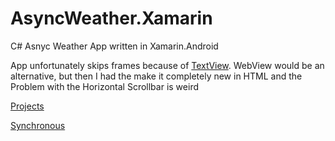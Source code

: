 # AsyncWeather.Xamarin

C# Asnyc Weather App written in Xamarin.Android

App unfortunately skips frames because of [TextView](https://stackoverflow.com/questions/31139138/how-to-avoid-lag-when-displaying-a-large-string). WebView would be an alternative, but then I had the make it completely new in HTML and the Problem with the Horizontal Scrollbar is weird

[Projects](https://github.com/users/kaaax0815/projects/1)

[Synchronous](https://github.com/kaaax0815/Weather.Xamarin)